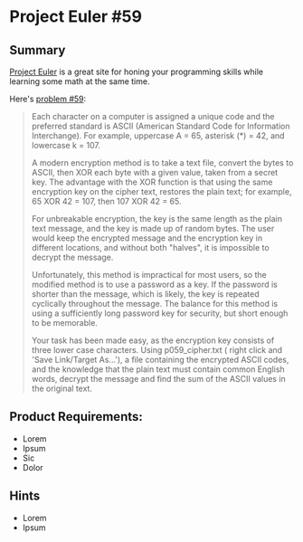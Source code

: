 # Project Euler #59

## Summary

[Project Euler](https://projecteuler.net/) is a great site 
for honing your programming skills while learning some 
math at the same time.

Here's [problem #59](https://projecteuler.net/problem=59):
> Each character on a computer is assigned a unique code
> and the preferred standard is ASCII (American Standard 
> Code for Information Interchange). For example, uppercase 
> A = 65, asterisk (*) = 42, and lowercase k = 107. 
>
> A modern encryption method is to take a text file, 
> convert the bytes to ASCII, then XOR each byte with a 
> given value, taken from a secret key. The advantage with
> the XOR function is that using the same encryption key 
> on the cipher text, restores the plain text; for example, 
> 65 XOR 42 = 107, then 107 XOR 42 = 65. 
>
> For unbreakable encryption, the key is the same length 
> as the plain text message, and the key is made up of 
> random bytes. The user would keep the encrypted message 
> and the encryption key in different locations, and 
> without both "halves", it is impossible to decrypt the 
> message. 
>
> Unfortunately, this method is impractical for most users,
> so the modified method is to use a password as a key. 
> If the password is shorter than the message, which is 
> likely, the key is repeated cyclically throughout the 
> message. The balance for this method is using a 
> sufficiently long password key for security, but short 
> enough to be memorable. 
>
> Your task has been made easy, as the encryption key consists of three lower case characters. Using p059_cipher.txt (
> right click and 'Save Link/Target As...'), a file containing the encrypted ASCII codes, and the knowledge that the 
> plain text must contain common English words, decrypt the message and find the sum of the ASCII values in the 
> original text.



## Product Requirements: 
* Lorem
* Ipsum
* Sic
* Dolor


















## Hints
* Lorem
* Ipsum